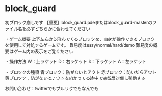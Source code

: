# block_guard
初ブロック崩しです
【重要】block_guard.pdeまたはblock_guard-masterのファイル名を必ずどちらかに合わせてください

・ゲーム概要
上下左右から飛んでくるブロックを、自身が操作できるブロックを使用して対処するゲームです。
難易度はeasy/normal/hard/demo
難易度の概要はゲーム内の表示をご覧ください

・操作方法
W：上ラケット
D：右ラケット
S：下ラケット
A：左ラケット

・ブロックの種類
青ブロック：防がないとアウト
赤ブロック：防いだらアウト
黄ブロック：防がないとアウト＆向かってる途中で突然反対側に移動する

お問い合わせ：twitterでもプルリクでもなんでも
